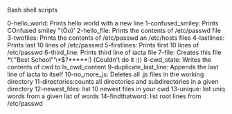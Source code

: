 Bash shell scripts

0-hello_world: Prints hello world with a new line
1-confused_smiley: Prints COnfused smiley "(Ôo)'
2-hello_file: Prints the contents of /etc/passwd file
3-twofiles: Prints the contents of /etc/passwd an /etc/hosts files
4-lastlines: Prints last 10 lines of /etc/passwd
5-firstlines: Prints first 10 lines of /etc/passwd
6-third_line: Prints third line of iacta file
7-file: Creates this file \*\\'"Best School"\'\\*$\?\*\*\*\*\*:) (Couldn't do it :))
8-cwd_state: Writes the contents of cwd to ls_cwd_content
9-duplicate_last_line: Appends the last line of iacta to itself
10-no_more_js: Deletes all .js files in the working directory
11-directories:counts all directories and subdirectories in a given directory
12-newest_files: list 10 newest files in your cwd
13-unique: list uniq words from a given list of words
14-findthatword: list root lines from /etc/passwd
